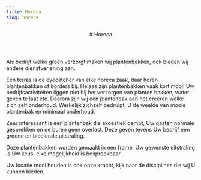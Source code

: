 ```yaml
---
title: Horeca
slug: horeca
---
```

<article class="regular">
<header>
# Horeca
</header>
<section>
Als bedrijf welke groen verzorgt maken wij plantenbakken, ook bieden wij andere dienstverlening aan.

Een terras is de eyecatcher van elke horeca zaak, daar horen plantenbakken of borders bij. Helaas zijn plantenbakken vaak kort mooi! Uw bedrijfsactiviteiten liggen niet bij het verzorgen van planten bakken, water geven te laat etc. Daarom zijn wij een plantenbak aan het creëren welke zich zelf onderhoud. Werkelijk zichzelf bedruipt, U de weelde van mooie plantenbak en minimaal onderhoud.

Zeer interessant is een plantenbak die akoestiek dempt, Uw gasten normale gesprekken en de buren geen overlast. Deze geven tevens Uw bedrijf een groene en bloeiende uitstraling.

Deze plantenbakken worden gemaakt in een frame, Uw gewenste uitstraling is Uw keus, elke mogelijkheid is bespreekbaar.

Uw locatie mooi houden is ook onze kracht, kijk naar de disciplines die wij U kunnen bieden.
</section>
</article>